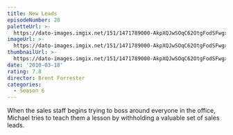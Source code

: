 ```yaml
---
title: New Leads
episodeNumber: 20
paletteUrl: >-
  https://dato-images.imgix.net/151/1471789000-AkpXQJwSOqC62OtgFodSFwgxx9p.jpg?auto=enhance&ch=DPR%2CWidth&palette=json
imageUrl: >-
  https://dato-images.imgix.net/151/1471789000-AkpXQJwSOqC62OtgFodSFwgxx9p.jpg?auto=compress%2Cformat&ch=DPR%2CWidth&w=500
thumbnailUrl: >-
  https://dato-images.imgix.net/151/1471789000-AkpXQJwSOqC62OtgFodSFwgxx9p.jpg?auto=enhance&ch=DPR%2CWidth&fit=crop&fm=jpg&h=280&w=500
date: '2010-03-18'
rating: 7.8
director: Brent Forrester
categories:
  - Season 6
---
```


When the sales staff begins trying to boss around everyone in the office, Michael tries to teach them a lesson by withholding a valuable set of sales leads.